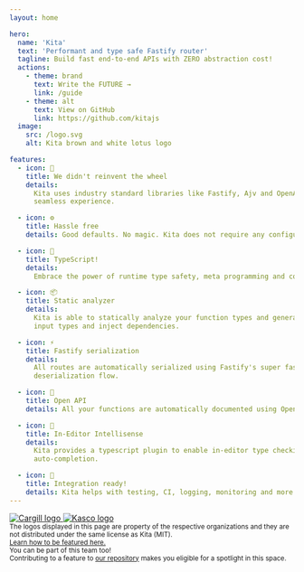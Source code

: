 ```yaml
---
layout: home

hero:
  name: 'Kita'
  text: 'Performant and type safe Fastify router'
  tagline: Build fast end-to-end APIs with ZERO abstraction cost!
  actions:
    - theme: brand
      text: Write the FUTURE →
      link: /guide
    - theme: alt
      text: View on GitHub
      link: https://github.com/kitajs
  image:
    src: /logo.svg
    alt: Kita brown and white lotus logo

features:
  - icon: 🛞
    title: We didn't reinvent the wheel
    details:
      Kita uses industry standard libraries like Fastify, Ajv and OpenAPI to provide a
      seamless experience.

  - icon: ⚙️
    title: Hassle free
    details: Good defaults. No magic. Kita does not require any configuration whatsoever.

  - icon: 🔗
    title: TypeScript!
    details:
      Embrace the power of runtime type safety, meta programming and code generation.

  - icon: 📦
    title: Static analyzer
    details:
      Kita is able to statically analyze your function types and generate routes, validate
      input types and inject dependencies.

  - icon: ⚡
    title: Fastify serialization
    details:
      All routes are automatically serialized using Fastify's super fast serialization and
      deserialization flow.

  - icon: 🔌
    title: Open API
    details: All your functions are automatically documented using Open API 3.0.

  - icon: 🔎
    title: In-Editor Intellisense
    details:
      Kita provides a typescript plugin to enable in-editor type checking and
      auto-completion.

  - icon: 🤖
    title: Integration ready!
    details: Kita helps with testing, CI, logging, monitoring and more!
---
```


<script setup>
  import { VPTeamPage, VPTeamPageTitle, VPTeamMembers } from 'vitepress/theme';

  const members = [
    {
      avatar: 'https://github.com/arthurfiorette.png',
      name: 'Arthur Fiorette',
      title: 'Creator',
      links: [
        { icon: 'github', link: 'https://github.com/arthurfiorette' },
        { icon: 'twitter', link: 'https://twitter.com/arthurfiorette' },
        { icon: 'instagram', link: 'https://instagram.com/arthurfiorette' }
      ]
    },
    {
      avatar: 'https://github.com/mesquitaviana.png',
      name: 'Gabriel Mesquita',
      title: 'Core Contributor',
      links: [
        { icon: 'github', link: 'https://github.com/mesquitaviana' },
        { icon: 'instagram', link: 'https://www.instagram.com/eummesquita' }
      ]
    },
    {
      avatar: 'https://github.com/devzolo.png',
      name: 'Devzolo',
      title: 'Core Contributor',
      links: [
        { icon: 'github', link: 'https://github.com/devzolo' },
        { icon: 'twitter', link: 'https://twitter.com/devzolo' }
      ]
    }
  ];
</script>

<VPTeamPage>
  <VPTeamPageTitle>
    <template #title> Trusted by companies </template>
    <template #lead>
      Kita is proudly powering a large ecosystem of organizations and products worldwide.
    </template>
  </VPTeamPageTitle>

  <div id="trusted-by-wrapper">
    <div id="trusted-by">
      <a href="https://www.cargill.com" alt="Cargill" target="_blank">
        <img src="/companies/cargill.svg" alt="Cargill logo" />
      </a>
      <a href="https://home.kascosys.com.br" alt="Kasco R&D" target="_blank">
        <img src="/companies/kasco.svg" alt="Kasco logo" />
      </a>
    </div>
    <small id="small-text">
      The logos displayed in this page are property of the respective organizations and they are not distributed under the same license as Kita (MIT).
      <br />
      <a href="other/feature-your-company">Learn how to be featured here.</a>
    </small>
  </div>
</VPTeamPage>

<VPTeamPage>
  <VPTeamPageTitle>
    <template #title> Our Team </template>
    <template #lead>
      The Kita's development team is composed of a diverse group of people from all over
      the world.
    </template>
  </VPTeamPageTitle>
  <VPTeamMembers :members="members" />

  <small id="small-text">
    You can be part of this team too!
    <br />
    Contributing to a feature to <a href="https://github.com/kitajs/kitajs" target="_blank">our repository</a> makes you eligible for a spotlight in this space.
  </small>
</VPTeamPage>
